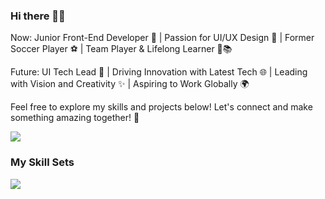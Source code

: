 ### Hi there 👋😊
Now: Junior Front-End Developer 🚀 | Passion for UI/UX Design 🎨 | Former Soccer Player ⚽ | Team Player & Lifelong Learner 🤝📚

Future: UI Tech Lead 💼 | Driving Innovation with Latest Tech 🌐 | Leading with Vision and Creativity ✨ | Aspiring to Work Globally 🌍

Feel free to explore my skills and projects below! Let's connect and make something amazing together! 🌟

![](https://github-readme-stats.vercel.app/api/top-langs?username=gensito)

### My Skill Sets
![](https://skillicons.dev/icons?i=html,css,js,ts,react,remix,vite,jest,prisma,figma,flutter,go)
